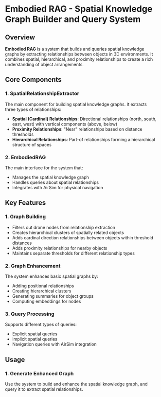 # Embodied RAG - Spatial Knowledge Graph Builder and Query System

## Overview
**Embodied RAG** is a system that builds and queries spatial knowledge graphs by extracting relationships between objects in 3D environments. It combines spatial, hierarchical, and proximity relationships to create a rich understanding of object arrangements.

## Core Components

### 1. SpatialRelationshipExtractor
The main component for building spatial knowledge graphs. It extracts three types of relationships:

- **Spatial (Cardinal) Relationships**: Directional relationships (north, south, east, west) with vertical components (above, below)
- **Proximity Relationships**: "Near" relationships based on distance thresholds
- **Hierarchical Relationships**: Part-of relationships forming a hierarchical structure of spaces

### 2. EmbodiedRAG
The main interface for the system that:
- Manages the spatial knowledge graph
- Handles queries about spatial relationships
- Integrates with AirSim for physical navigation

## Key Features

### 1. Graph Building
- Filters out drone nodes from relationship extraction
- Creates hierarchical clusters of spatially related objects
- Adds cardinal direction relationships between objects within threshold distances
- Adds proximity relationships for nearby objects
- Maintains separate thresholds for different relationship types

### 2. Graph Enhancement
The system enhances basic spatial graphs by:
- Adding positional relationships
- Creating hierarchical clusters
- Generating summaries for object groups
- Computing embeddings for nodes

### 3. Query Processing
Supports different types of queries:
- Explicit spatial queries
- Implicit spatial queries
- Navigation queries with AirSim integration

## Usage

### 1. Generate Enhanced Graph
Use the system to build and enhance the spatial knowledge graph, and query it to extract spatial relationships.
